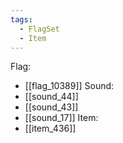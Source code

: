 ```yaml
---
tags:
  - FlagSet
  - Item
---
```

Flag:
- [[flag_10389]]
Sound:
- [[sound_44]]
- [[sound_43]]
- [[sound_17]]
Item:
- [[item_436]]
